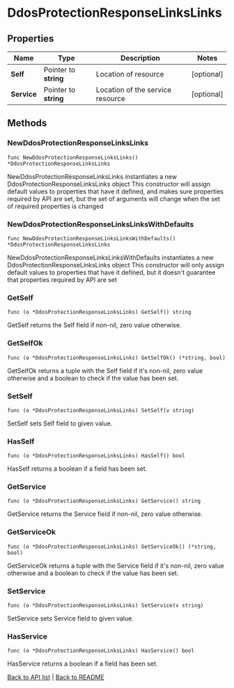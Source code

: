 # DdosProtectionResponseLinksLinks

## Properties

Name | Type | Description | Notes
------------ | ------------- | ------------- | -------------
**Self** | Pointer to **string** | Location of resource | [optional] 
**Service** | Pointer to **string** | Location of the service resource | [optional] 

## Methods

### NewDdosProtectionResponseLinksLinks

`func NewDdosProtectionResponseLinksLinks() *DdosProtectionResponseLinksLinks`

NewDdosProtectionResponseLinksLinks instantiates a new DdosProtectionResponseLinksLinks object
This constructor will assign default values to properties that have it defined,
and makes sure properties required by API are set, but the set of arguments
will change when the set of required properties is changed

### NewDdosProtectionResponseLinksLinksWithDefaults

`func NewDdosProtectionResponseLinksLinksWithDefaults() *DdosProtectionResponseLinksLinks`

NewDdosProtectionResponseLinksLinksWithDefaults instantiates a new DdosProtectionResponseLinksLinks object
This constructor will only assign default values to properties that have it defined,
but it doesn't guarantee that properties required by API are set

### GetSelf

`func (o *DdosProtectionResponseLinksLinks) GetSelf() string`

GetSelf returns the Self field if non-nil, zero value otherwise.

### GetSelfOk

`func (o *DdosProtectionResponseLinksLinks) GetSelfOk() (*string, bool)`

GetSelfOk returns a tuple with the Self field if it's non-nil, zero value otherwise
and a boolean to check if the value has been set.

### SetSelf

`func (o *DdosProtectionResponseLinksLinks) SetSelf(v string)`

SetSelf sets Self field to given value.

### HasSelf

`func (o *DdosProtectionResponseLinksLinks) HasSelf() bool`

HasSelf returns a boolean if a field has been set.

### GetService

`func (o *DdosProtectionResponseLinksLinks) GetService() string`

GetService returns the Service field if non-nil, zero value otherwise.

### GetServiceOk

`func (o *DdosProtectionResponseLinksLinks) GetServiceOk() (*string, bool)`

GetServiceOk returns a tuple with the Service field if it's non-nil, zero value otherwise
and a boolean to check if the value has been set.

### SetService

`func (o *DdosProtectionResponseLinksLinks) SetService(v string)`

SetService sets Service field to given value.

### HasService

`func (o *DdosProtectionResponseLinksLinks) HasService() bool`

HasService returns a boolean if a field has been set.


[Back to API list](../README.md#documentation-for-api-endpoints) | [Back to README](../README.md)
